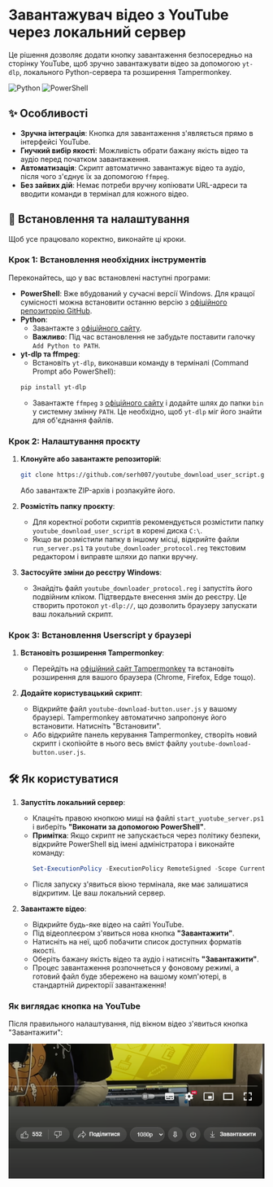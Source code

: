 # Завантажувач відео з YouTube через локальний сервер

Це рішення дозволяє додати кнопку завантаження безпосередньо на сторінку YouTube, щоб зручно завантажувати відео за допомогою `yt-dlp`, локального Python-сервера та розширення Tampermonkey.

![Python](https://img.shields.io/badge/python-3.6%2B-blue.svg)
![PowerShell](https://img.shields.io/badge/PowerShell-Core-blueviolet.svg)

## ✨ Особливості

- **Зручна інтеграція**: Кнопка для завантаження з'являється прямо в інтерфейсі YouTube.
- **Гнучкий вибір якості**: Можливість обрати бажану якість відео та аудіо перед початком завантаження.
- **Автоматизація**: Скрипт автоматично завантажує відео та аудіо, після чого з'єднує їх за допомогою `ffmpeg`.
- **Без зайвих дій**: Немає потреби вручну копіювати URL-адреси та вводити команди в термінал для кожного відео.

## 🚀 Встановлення та налаштування

Щоб усе працювало коректно, виконайте ці кроки.

### Крок 1: Встановлення необхідних інструментів

Переконайтесь, що у вас встановлені наступні програми:

- **PowerShell**: Вже вбудований у сучасні версії Windows. Для кращої сумісності можна встановити останню версію з [офіційного репозиторію GitHub](https://github.com/powershell/powershell/releases).
- **Python**:
  - Завантажте з [офіційного сайту](https://www.python.org/downloads/).
  - **Важливо**: Під час встановлення не забудьте поставити галочку `Add Python to PATH`.
- **yt-dlp та ffmpeg**:
  - Встановіть `yt-dlp`, виконавши команду в терміналі (Command Prompt або PowerShell):
  ```bash
  pip install yt-dlp
  ```
  - Завантажте `ffmpeg` з [офіційного сайту](https://ffmpeg.org/download.html) і додайте шлях до папки `bin` у системну змінну `PATH`. Це необхідно, щоб `yt-dlp` міг його знайти для об'єднання файлів.

### Крок 2: Налаштування проєкту

1.  **Клонуйте або завантажте репозиторій**:

    ```bash
    git clone https://github.com/serh007/youtube_download_user_script.git
    ```

    Або завантажте ZIP-архів і розпакуйте його.

2.  **Розмістіть папку проєкту**:

    - Для коректної роботи скриптів рекомендується розмістити папку `youtube_download_user_script` в корені диска `C:\`.
    - Якщо ви розмістили папку в іншому місці, відкрийте файли `run_server.ps1` та `youtube_downloader_protocol.reg` текстовим редактором і виправте шляхи до папки вручну.

3.  **Застосуйте зміни до реєстру Windows**:
    - Знайдіть файл `youtube_downloader_protocol.reg` і запустіть його подвійним кліком. Підтвердьте внесення змін до реєстру. Це створить протокол `yt-dlp://`, що дозволить браузеру запускати ваш локальний скрипт.

### Крок 3: Встановлення Userscript у браузері

1.  **Встановіть розширення Tampermonkey**:

    - Перейдіть на [офіційний сайт Tampermonkey](https://www.tampermonkey.net/) та встановіть розширення для вашого браузера (Chrome, Firefox, Edge тощо).

2.  **Додайте користувацький скрипт**:
    - Відкрийте файл `youtube-download-button.user.js` у вашому браузері. Tampermonkey автоматично запропонує його встановити. Натисніть "Встановити".
    - Або відкрийте панель керування Tampermonkey, створіть новий скрипт і скопіюйте в нього весь вміст файлу `youtube-download-button.user.js`.

## 🛠️ Як користуватися

1.  **Запустіть локальний сервер**:

    - Клацніть правою кнопкою миші на файлі `start_yuotube_server.ps1` і виберіть **"Виконати за допомогою PowerShell"**.
    - **Примітка**: Якщо скрипт не запускається через політику безпеки, відкрийте PowerShell від імені адміністратора і виконайте команду:
      ```powershell
      Set-ExecutionPolicy -ExecutionPolicy RemoteSigned -Scope CurrentUser
      ```
    - Після запуску з'явиться вікно термінала, яке має залишатися відкритим. Це ваш локальний сервер.

2.  **Завантажте відео**:
    - Відкрийте будь-яке відео на сайті YouTube.
    - Під відеоплеєром з'явиться нова кнопка **"Завантажити"**.
    - Натисніть на неї, щоб побачити список доступних форматів якості.
    - Оберіть бажану якість відео та аудіо і натисніть **"Завантажити"**.
    - Процес завантаження розпочнеться у фоновому режимі, а готовий файл буде збережено на вашому комп'ютері, в стандартній директорії завантаження!

### Як виглядає кнопка на YouTube

Після правильного налаштування, під вікном відео з'явиться кнопка "Завантажити":

![Кнопка завантаження на сторінці YouTube](Screenshot%202025-06-22%20212314.png)
